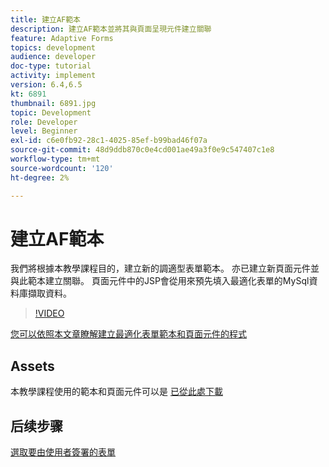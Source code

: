 ```yaml
---
title: 建立AF範本
description: 建立AF範本並將其與頁面呈現元件建立關聯
feature: Adaptive Forms
topics: development
audience: developer
doc-type: tutorial
activity: implement
version: 6.4,6.5
kt: 6891
thumbnail: 6891.jpg
topic: Development
role: Developer
level: Beginner
exl-id: c6e0fb92-28c1-4025-85ef-b99bad46f07a
source-git-commit: 48d9ddb870c0e4cd001ae49a3f0e9c547407c1e8
workflow-type: tm+mt
source-wordcount: '120'
ht-degree: 2%

---
```


# 建立AF範本

我們將根據本教學課程目的，建立新的調適型表單範本。 亦已建立新頁面元件並與此範本建立關聯。 頁面元件中的JSP會從用來預先填入最適化表單的MySql資料庫擷取資料。


>[!VIDEO](https://video.tv.adobe.com/v/27828?quality=12&learn=on)

[您可以依照本文章瞭解建立最適化表單範本和頁面元件的程式](https://experienceleague.adobe.com/docs/experience-manager-learn/forms/storing-and-retrieving-form-data/part5.html?lang=en#storing-and-retrieving-form-data)


## Assets

本教學課程使用的範本和頁面元件可以是 [已從此處下載](assets/sign-multiple-forms-template.zip)

## 后续步骤

[選取要由使用者簽署的表單](./create-initial-form.md)
